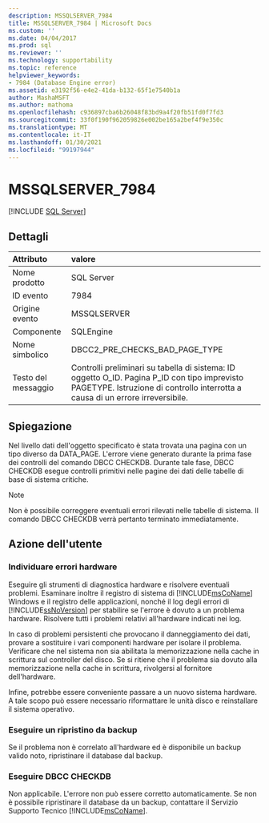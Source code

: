 ```yaml
---
description: MSSQLSERVER_7984
title: MSSQLSERVER_7984 | Microsoft Docs
ms.custom: ''
ms.date: 04/04/2017
ms.prod: sql
ms.reviewer: ''
ms.technology: supportability
ms.topic: reference
helpviewer_keywords:
- 7984 (Database Engine error)
ms.assetid: e3192f56-e4e2-41da-b132-65f1e7540b1a
author: MashaMSFT
ms.author: mathoma
ms.openlocfilehash: c936897cba6b26048f83bd9a4f20fb51fd0f7fd3
ms.sourcegitcommit: 33f0f190f962059826e002be165a2bef4f9e350c
ms.translationtype: MT
ms.contentlocale: it-IT
ms.lasthandoff: 01/30/2021
ms.locfileid: "99197944"
---
```

# <a name="mssqlserver_7984"></a>MSSQLSERVER_7984
 [!INCLUDE [SQL Server](../../includes/applies-to-version/sqlserver.md)]
  
## <a name="details"></a>Dettagli  
  
| Attributo | valore |  
| :-------- | :---- |  
|Nome prodotto|SQL Server|  
|ID evento|7984|  
|Origine evento|MSSQLSERVER|  
|Componente|SQLEngine|  
|Nome simbolico|DBCC2_PRE_CHECKS_BAD_PAGE_TYPE|  
|Testo del messaggio|Controlli preliminari su tabella di sistema: ID oggetto O_ID. Pagina P_ID con tipo imprevisto PAGETYPE. Istruzione di controllo interrotta a causa di un errore irreversibile.|  
  
## <a name="explanation"></a>Spiegazione  
Nel livello dati dell'oggetto specificato è stata trovata una pagina con un tipo diverso da DATA_PAGE. L'errore viene generato durante la prima fase dei controlli del comando DBCC CHECKDB. Durante tale fase, DBCC CHECKDB esegue controlli primitivi nelle pagine dei dati delle tabelle di base di sistema critiche.  
  
> [!NOTE]  
> Non è possibile correggere eventuali errori rilevati nelle tabelle di sistema. Il comando DBCC CHECKDB verrà pertanto terminato immediatamente.  
  
## <a name="user-action"></a>Azione dell'utente  
  
### <a name="look-for-hardware-failure"></a>Individuare errori hardware  
Eseguire gli strumenti di diagnostica hardware e risolvere eventuali problemi. Esaminare inoltre il registro di sistema di [!INCLUDE[msCoName](../../includes/msconame-md.md)] Windows e il registro delle applicazioni, nonché il log degli errori di [!INCLUDE[ssNoVersion](../../includes/ssnoversion-md.md)] per stabilire se l'errore è dovuto a un problema hardware. Risolvere tutti i problemi relativi all'hardware indicati nei log.  
  
In caso di problemi persistenti che provocano il danneggiamento dei dati, provare a sostituire i vari componenti hardware per isolare il problema. Verificare che nel sistema non sia abilitata la memorizzazione nella cache in scrittura sul controller del disco. Se si ritiene che il problema sia dovuto alla memorizzazione nella cache in scrittura, rivolgersi al fornitore dell'hardware.  
  
Infine, potrebbe essere conveniente passare a un nuovo sistema hardware. A tale scopo può essere necessario riformattare le unità disco e reinstallare il sistema operativo.  
  
### <a name="restore-from-backup"></a>Eseguire un ripristino da backup  
Se il problema non è correlato all'hardware ed è disponibile un backup valido noto, ripristinare il database dal backup.  
  
### <a name="run-dbcc-checkdb"></a>Eseguire DBCC CHECKDB  
Non applicabile. L'errore non può essere corretto automaticamente. Se non è possibile ripristinare il database da un backup, contattare il Servizio Supporto Tecnico [!INCLUDE[msCoName](../../includes/msconame-md.md)].  
  
